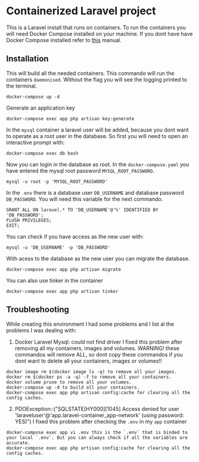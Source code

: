 # Containerized Laravel project

This is a Laravel install that runs on containers. To run the containers you will need Docker Compose installed on your machine. If you dont have have Docker Compose installed refer to [this](https://docs.docker.com/compose/install/) manual.

## Installation

This will build all the needed containers. This commando will run the containers `daemonised`. Without the flag you will see the logging printed to the terminal.

``` 
docker-compose up -d
```

Generate an application key
```
docker-compose exec app php artisan key:generate
```

In the `mysql` container a laravel user will be added, because you dont want to operate as a root user in the database. So first you will need to open an interactive prompt with:

``` 
docker-compose exec db bash
```

Now you can login in the database as root. In the `docker-compose.yaml` you have entered the mysql root password `MYSQL_ROOT_PASSWORD`.

``` 
mysql -u root -p 'MYSQL_ROOT_PASSWORD'
```

In the `.env` there is a database user `DB_USERNAME` and database password `DB_PASSWORD`. You will need this variable for the next commando.

``` 
GRANT ALL ON laravel.* TO 'DB_USERNAME'@'%' IDENTIFIED BY 'DB_PASSWORD';
FLUSH PRIVILEGES;
EXIT;
```

You can check if you have access as the new user with:

``` 
mysql -u 'DB_USERNAME' -p 'DB_PASSWORD'
```

With acess to the database as the new user you can migrate the database.

``` 
docker-compose exec app php artisan migrate
```

You can also use tinker in the container

``` 
docker-compose exec app php artisan tinker
```

## Troubleshooting

While creating this environment I had some problems and I list al the problems I was dealing with:

1. Docker Laravel Mysql: could not find driver
I fixed this problem after removing all my containers, images and volumes. WARNING! these commandos will remove ALL, so dont copy these commandos if you dont want to delete all your containers, images or volumes!!

``` 
docker image rm $(docker image ls -q) to remove all your images.
docker rm $(docker ps -a -q) -f to remove all your containers.
docker volume prune to remove all your volumes.
docker-compose up -d to build all your containers.
docker-compose exec app php artisan config:cache for clearing all the config caches.
```

2. PDOException::("SQLSTATE[HY000][1045] Access denied for user 'laraveluser'@'app.laravel-container_app-network' (using password: YES)")
I fixed this problem after checking the `.env` in my `app` container

``` 
docker-compose exec app vi .env this is the `.env` that is binded to your local `.env`. But you can always check if all the variables are accurate.
docker-compose exec app php artisan config:cache for clearing all the config caches.
```
